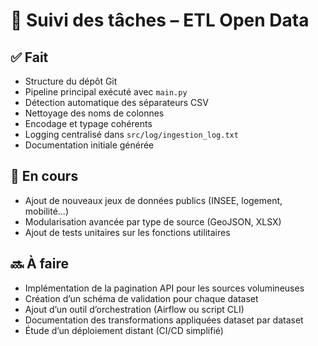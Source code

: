 # 📌 Suivi des tâches – ETL Open Data

## ✅ Fait

- Structure du dépôt Git
- Pipeline principal exécuté avec `main.py`
- Détection automatique des séparateurs CSV
- Nettoyage des noms de colonnes
- Encodage et typage cohérents
- Logging centralisé dans `src/log/ingestion_log.txt`
- Documentation initiale générée

## 🔧 En cours

- Ajout de nouveaux jeux de données publics (INSEE, logement, mobilité...)
- Modularisation avancée par type de source (GeoJSON, XLSX)
- Ajout de tests unitaires sur les fonctions utilitaires

## 🔜 À faire

- Implémentation de la pagination API pour les sources volumineuses
- Création d’un schéma de validation pour chaque dataset
- Ajout d’un outil d’orchestration (Airflow ou script CLI)
- Documentation des transformations appliquées dataset par dataset
- Étude d’un déploiement distant (CI/CD simplifié)
